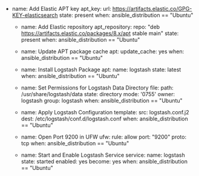 - name: Add Elastic APT key
      apt_key:
        url: https://artifacts.elastic.co/GPG-KEY-elasticsearch
        state: present
      when: ansible_distribution == "Ubuntu"

    - name: Add Elastic repository
      apt_repository:
        repo: "deb https://artifacts.elastic.co/packages/8.x/apt stable main"
        state: present
      when: ansible_distribution == "Ubuntu"
    
    - name: Update APT package cache
      apt:
        update_cache: yes
      when: ansible_distribution == "Ubuntu"

    - name: Install Logstash Package
      apt:
        name: logstash
        state: latest
      when: ansible_distribution == "Ubuntu"

    - name: Set Permissions for Logstash Data Directory
      file:
        path: /usr/share/logstash/data
        state: directory
        mode: '0755'
        owner: logstash
        group: logstash
      when: ansible_distribution == "Ubuntu"

    - name: Apply Logstash Configuration
      template:
        src: logstash.conf.j2
        dest: /etc/logstash/conf.d/logstash.conf
      when: ansible_distribution == "Ubuntu"

    - name: Open Port 9200 in UFW
      ufw:
        rule: allow
        port: "9200"
        proto: tcp
      when: ansible_distribution == "Ubuntu"

    - name: Start and Enable Logstash Service
      service:
        name: logstash
        state: started
        enabled: yes
      become: yes
      when: ansible_distribution == "Ubuntu"
